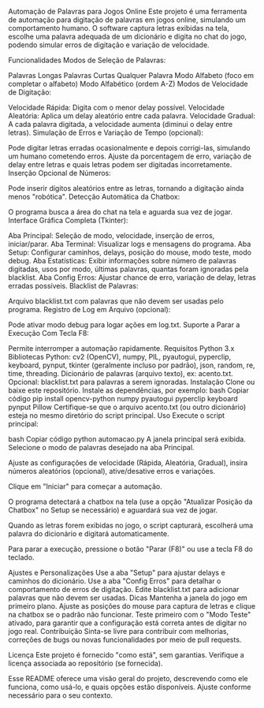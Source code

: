 Automação de Palavras para Jogos Online
Este projeto é uma ferramenta de automação para digitação de palavras em jogos online, simulando um comportamento humano. O software captura letras exibidas na tela, escolhe uma palavra adequada de um dicionário e digita no chat do jogo, podendo simular erros de digitação e variação de velocidade.

Funcionalidades
Modos de Seleção de Palavras:

Palavras Longas
Palavras Curtas
Qualquer Palavra
Modo Alfabeto (foco em completar o alfabeto)
Modo Alfabético (ordem A-Z)
Modos de Velocidade de Digitação:

Velocidade Rápida: Digita com o menor delay possível.
Velocidade Aleatória: Aplica um delay aleatório entre cada palavra.
Velocidade Gradual: A cada palavra digitada, a velocidade aumenta (diminui o delay entre letras).
Simulação de Erros e Variação de Tempo (opcional):

Pode digitar letras erradas ocasionalmente e depois corrigi-las, simulando um humano cometendo erros.
Ajuste da porcentagem de erro, variação de delay entre letras e quais letras podem ser digitadas incorretamente.
Inserção Opcional de Números:

Pode inserir dígitos aleatórios entre as letras, tornando a digitação ainda menos "robótica".
Detecção Automática da Chatbox:

O programa busca a área do chat na tela e aguarda sua vez de jogar.
Interface Gráfica Completa (Tkinter):

Aba Principal: Seleção de modo, velocidade, inserção de erros, iniciar/parar.
Aba Terminal: Visualizar logs e mensagens do programa.
Aba Setup: Configurar caminhos, delays, posição do mouse, modo teste, modo debug.
Aba Estatísticas: Exibir informações sobre número de palavras digitadas, usos por modo, últimas palavras, quantas foram ignoradas pela blacklist.
Aba Config Erros: Ajustar chance de erro, variação de delay, letras erradas possíveis.
Blacklist de Palavras:

Arquivo blacklist.txt com palavras que não devem ser usadas pelo programa.
Registro de Log em Arquivo (opcional):

Pode ativar modo debug para logar ações em log.txt.
Suporte a Parar a Execução Com Tecla F8:

Permite interromper a automação rapidamente.
Requisitos
Python 3.x
Bibliotecas Python: cv2 (OpenCV), numpy, PIL, pyautogui, pyperclip, keyboard, pynput, tkinter (geralmente incluso por padrão), json, random, re, time, threading.
Dicionário de palavras (arquivo texto), ex: acento.txt.
Opcional: blacklist.txt para palavras a serem ignoradas.
Instalação
Clone ou baixe este repositório.
Instale as dependências, por exemplo:
bash
Copiar código
pip install opencv-python numpy pyautogui pyperclip keyboard pynput Pillow
Certifique-se que o arquivo acento.txt (ou outro dicionário) esteja no mesmo diretório do script principal.
Uso
Execute o script principal:

bash
Copiar código
python automacao.py
A janela principal será exibida. Selecione o modo de palavras desejado na aba Principal.

Ajuste as configurações de velocidade (Rápida, Aleatória, Gradual), insira números aleatórios (opcional), ative/desative erros e variações.

Clique em "Iniciar" para começar a automação.

O programa detectará a chatbox na tela (use a opção "Atualizar Posição da Chatbox" no Setup se necessário) e aguardará sua vez de jogar.

Quando as letras forem exibidas no jogo, o script capturará, escolherá uma palavra do dicionário e digitará automaticamente.

Para parar a execução, pressione o botão "Parar (F8)" ou use a tecla F8 do teclado.

Ajustes e Personalizações
Use a aba "Setup" para ajustar delays e caminhos do dicionário.
Use a aba "Config Erros" para detalhar o comportamento de erros de digitação.
Edite blacklist.txt para adicionar palavras que não devem ser usadas.
Dicas
Mantenha a janela do jogo em primeiro plano.
Ajuste as posições do mouse para captura de letras e clique na chatbox se o padrão não funcionar.
Teste primeiro com o "Modo Teste" ativado, para garantir que a configuração está correta antes de digitar no jogo real.
Contribuição
Sinta-se livre para contribuir com melhorias, correções de bugs ou novas funcionalidades por meio de pull requests.

Licença
Este projeto é fornecido "como está", sem garantias. Verifique a licença associada ao repositório (se fornecida).

Esse README oferece uma visão geral do projeto, descrevendo como ele funciona, como usá-lo, e quais opções estão disponíveis. Ajuste conforme necessário para o seu contexto.